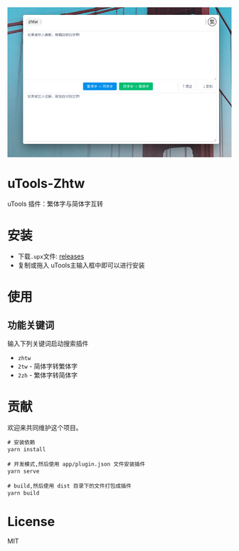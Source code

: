 <div align=center>
<img src="https://raw.githubusercontent.com/jae-jae/uTools-Zhtw/master/app/screenshot.png"/>
</div>

# uTools-Zhtw

uTools 插件：繁体字与简体字互转

# 安装

- 下载`.upx`文件: [releases](https://github.com/jae-jae/uTools-Zhtw/releases)
- 复制或拖入 uTools主输入框中即可以进行安装

# 使用

## 功能关键词

输入下列关键词启动搜索插件

- `zhtw`
- `2tw` - 简体字转繁体字
- `2zh` - 繁体字转简体字

# 贡献

欢迎来共同维护这个项目。

```shell
# 安装依赖
yarn install

# 开发模式,然后使用 app/plugin.json 文件安装插件
yarn serve

# build,然后使用 dist 目录下的文件打包成插件
yarn build
```

# License

MIT

